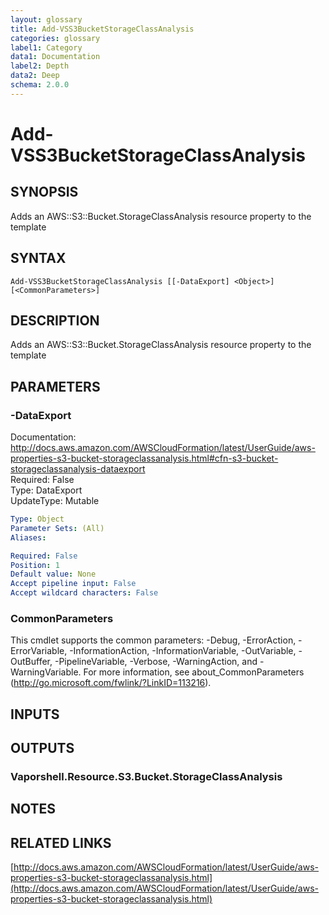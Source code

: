 ```yaml
---
layout: glossary
title: Add-VSS3BucketStorageClassAnalysis
categories: glossary
label1: Category
data1: Documentation
label2: Depth
data2: Deep
schema: 2.0.0
---
```


# Add-VSS3BucketStorageClassAnalysis

## SYNOPSIS
Adds an AWS::S3::Bucket.StorageClassAnalysis resource property to the template

## SYNTAX

```
Add-VSS3BucketStorageClassAnalysis [[-DataExport] <Object>] [<CommonParameters>]
```

## DESCRIPTION
Adds an AWS::S3::Bucket.StorageClassAnalysis resource property to the template

## PARAMETERS

### -DataExport
Documentation: http://docs.aws.amazon.com/AWSCloudFormation/latest/UserGuide/aws-properties-s3-bucket-storageclassanalysis.html#cfn-s3-bucket-storageclassanalysis-dataexport    
Required: False    
Type: DataExport    
UpdateType: Mutable

```yaml
Type: Object
Parameter Sets: (All)
Aliases:

Required: False
Position: 1
Default value: None
Accept pipeline input: False
Accept wildcard characters: False
```

### CommonParameters
This cmdlet supports the common parameters: -Debug, -ErrorAction, -ErrorVariable, -InformationAction, -InformationVariable, -OutVariable, -OutBuffer, -PipelineVariable, -Verbose, -WarningAction, and -WarningVariable.
For more information, see about_CommonParameters (http://go.microsoft.com/fwlink/?LinkID=113216).

## INPUTS

## OUTPUTS

### Vaporshell.Resource.S3.Bucket.StorageClassAnalysis

## NOTES

## RELATED LINKS

[http://docs.aws.amazon.com/AWSCloudFormation/latest/UserGuide/aws-properties-s3-bucket-storageclassanalysis.html](http://docs.aws.amazon.com/AWSCloudFormation/latest/UserGuide/aws-properties-s3-bucket-storageclassanalysis.html)

